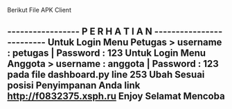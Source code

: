 Berikut File APK Client

   ----------------- P E R H A T I A N -------------------------
 Untuk Login Menu Petugas > username : petugas | Password : 123 
 Untuk Login Menu Anggota > username : anggota | Password : 123 
 pada file dashboard.py line 253 Ubah Sesuai posisi Penyimpanan Anda
 link http://f0832375.xsph.ru
 Enjoy Selamat Mencoba
   -------------------------------------------------------------
